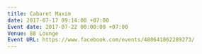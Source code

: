 ```yaml
---
title: Cabaret Maxim
date: 2017-07-17 09:14:00 +07:00
Event date: 2017-07-22 00:00:00 +07:00
Venue: 88 Lounge
Event URL: https://www.facebook.com/events/480641862289273/
---
```


